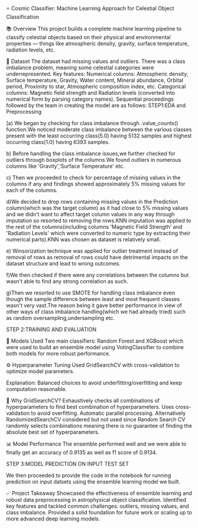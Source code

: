 ⭐ Cosmic Classifier: Machine Learning Approach for Celestial Object Classification

📚 Overview
This project builds a complete machine learning pipeline to classify celestial objects  based on their physical and environmental properties — things like atmospheric density, gravity, surface temperature, radiation levels, etc.

📁 Dataset
The dataset had missing values and outliers.
There was a class imbalance problem, meaning some celestial categories were underrepresented.
Key features:
Numerical columns: Atmospheric density, Surface temperature, Gravity, Water content, Mineral abundance, Orbital period, Proximity to star, Atmospheric composition index, etc.
Categorical columns: Magnetic field strength and Radiation levels (converted into numerical form by parsing category names).
Sequential proceedings followed by the team in creating the model are as follows:
STEP1:EDA and Preprocessing 

]a) We began by checking for class imbalance through .value_counts() function.We noticed moderate class imbalance between the various classes present with the least occurring class(5.0) having 5132 samples and highest occurring class(1.0) having 6393 samples.

b) Before handling the class imbalance issues,we further checked for outliers through boxplots of the columns.We found outliers in numerous columns like 'Gravity','Surface Temperature' etc.

c) Then we proceeded to check for percentage of missing values in the columns if any and findings showed approximately 5% missing values for each of the columns.

d)We decided to drop rows containing missing values in the Prediction column(which was the target column) as it had close to 5% missing values and we didn't want to affect target column values in any way through imputation so resorted to removing the rows.KNN imputation was applied to the rest of the columns(including columns 'Magnetic Field Strength' and 'Radiation Levels' which were converted to numeric type by extracting their numerical parts).KNN was chosen as dataset is relatively small.

e) Winsorization technique was applied for outlier treatment instead of removal of rows as removal of rows could have detrimental impacts on the dataset structure and lead to wrong outcomes.

f)We then checked if there were any correlations between the columns but wasn't able to find any strong correlation as such.

g)Then we resorted to use SMOTE for handling class imbalance even though the sample difference between least and most frequent classes wasn't very vast.The reason being it gave better performance in view of other ways of class imbalance handling(which we had already tried) such as random oversampling,undersampling etc.

STEP 2:TRAINING AND EVALUATION

🤖 Models Used
Two main classifiers:
Random Forest and XGBoost which were used to build an ensemble model using VotingClassifier to combine both models for more robust performance.

⚙️ Hyperparameter Tuning
Used GridSearchCV with cross-validation to optimize model parameters.

Explanation: Balanced choices to avoid underfitting/overfitting and keep computation reasonable.

🧩 Why GridSearchCV?
Exhaustively checks all combinations of hyperparameters to find best combination of hyperparameters.
Uses cross-validation to avoid overfitting.
Automatic parallel processing.
Alternatively RandomizedSearchCV considered but not used since Random Search CV randomly selects combinations meaning there is no guarantee of finding the absolute best set of hyperparameters.

📊 Model Performance
The ensemble performed well and we were able to finally get an accuracy of 0.9135 as well as f1 score of 0.9134.

STEP 3:MODEL PREDICTION ON INPUT TEST SET

We then proceeded to provide the code in the notebook for running prediction on input datsets using the ensemble learning model we built.

✅ Project Takeaway
Showcased the effectiveness of ensemble learning and robust data preprocessing in astrophysical object classification.
Identified key features and tackled common challenges: outliers, missing values, and class imbalance.
Provided a solid foundation for future work or scaling up to more advanced deep learning models.


